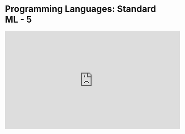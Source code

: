 # Programming Languages: Standard ML - 5

<iframe width="560" height="315" src="https://www.youtube.com/embed/IDc7oJvpLBY" frameborder="0" allow="accelerometer; autoplay; clipboard-write; encrypted-media; gyroscope; picture-in-picture" allowfullscreen></iframe>
